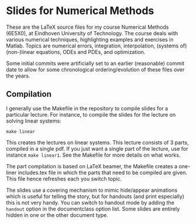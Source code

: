 # Slides for Numerical Methods
These are the LaTeX source files for my course Numerical Methods (6E5X0), at Eindhoven University of Technology. The course deals with various numerical techniques, highlighting examples and exercises in Matlab. Topics are numerical errors, integration, interpolation, (systems of) (non-)linear equations, ODEs and PDEs, and optimization.

Some initial commits were artificially set to an earlier (reasonable) commit date to allow for some chronological ordering/evolution of these files over the years. 

## Compilation
I generally use the Makefile in the repository to compile slides for a particular lecture. For instance, to compile the slides for the lecture on solving linear systems:

```
make linear
```

This creates the lectures on linear systems. This lecture consists of 3 parts, compiled in a single pdf. If you just want a single part of the lecture, use for instance `make linear1`. See the Makefile for more details on what works.

The part compilation is based on LaTeX beamer, the Makefile creates a one-liner includes.tex file in which the parts that need to be compiled are given. This file hence refreshes each you switch topic.

The slides use a covering mechanism to mimic hide/appear animations which is useful for telling the story, but for handouts (and print especially) this is not very handy. You can switch to handout mode by adding the `handout` option in the documentclass option list. Some slides are entirely hidden in one or the other document type.
